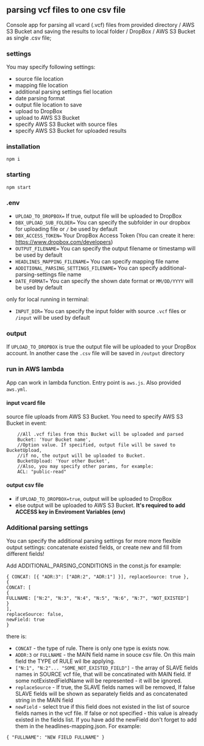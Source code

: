 ## parsing vcf files to one csv file

Console app for parsing all vcard (.vcf) files from provided directory / AWS S3 Bucket
and saving the results to local folder / DropBox / AWS S3 Bucket as single .csv file;

### settings

You may specify following settings:

- source file location
- mapping file location
- additional parsing settings fiel location
- date parsing format
- output file location to save
- upload to DropBox
- upload to AWS S3 Bucket
- specify AWS S3 Bucket with source files
- specify AWS S3 Bucket for uploaded results

### installation

`npm i`

### starting

`npm start`

### .env

- `UPLOAD_TO_DROPBOX=` If true, output file will be uploaded to DropBox
- `DBX_UPLOAD_SUB_FOLDER=` You can specify the subfolder in our dropbox for uploading file or `/` be used by default
- `DBX_ACCESS_TOKEN=` Your DropBox Access Token (You can create it here: https://www.dropbox.com/developers)
- `OUTPUT_FILENAME=` You can specify the output filename or timestamp will be used by default
- `HEADLINES_MAPPING_FILENAME=` You can specify mapping file name
- `ADDITIONAL_PARSING_SETTINGS_FILENAME=` You can specify additional-parsing-settings file name
- `DATE_FORMAT=` You can specify the shown date format or `MM/DD/YYYY` will be used by default

only for local running in terminal:

- `INPUT_DIR=` You can specify the input folder with source `.vcf` files or `/input` will be used by default

### output

If `UPLOAD_TO_DROPBOX` is true the output file will be uploaded to your DropBox account.
In another case the `.csv` file will be saved in `/output` directory

### run in AWS lambda

App can work in lambda function. Entry point is `aws.js`. Also provided `aws.yml`.

#### input vcard file

source file uploads from AWS S3 Bucket.
You need to specify AWS S3 Bucket in event:

```
    //All .vcf files from this Bucket will be uploaded and parsed
    Bucket: 'Your Bucket name',
    //Option value. If specified, output file will be saved to BucketUpload,
    //if no, the output will be uploaded to Bucket.
    BucketUpload: 'Your other Bucket',
    //Also, you may specify other params, for example:
    ACL: "public-read"
```

#### output csv file

- if `UPLOAD_TO_DROPBOX=true`, output will be uploaded to DropBox
- else output will be uploaded to AWS S3 Bucket.
  **It's required to add ACCESS key in Enviroment Variables (env)**

### Additional parsing settings

You can specify the additional parsing settings for more more flexible output settings:
concatenate existed fields, or create new and fill from different fields!

Add ADDITIONAL_PARSING_CONDITIONS in the const.js
for example:

```
{ CONCAT: [{ "ADR:3": ["ADR:2", "ADR:1"] }], replaceSource: true },
{
CONCAT: [
{
FULLNAME: ["N:2", "N:3", "N:4", "N:5", "N:6", "N:7", "NOT_EXISTED"]
}
],
replaceSource: false,
newField: true
}
```

there is:

- `CONCAT` - the type of rule. There is only one type is exists now.
- `ADDR:3` or `FULLNAME` - the MAIN field name in souce csv file. On this main field the TYPE of RULE wil lbe applying.
- `["N:1", "N:2"... "SOME_NOT_EXISTED_FIELD"]` - the array of SLAVE fields names in SOURCE vcf file, that will be concatinated with MAIN field. If some notExistedFieldName will be represented - it will be ignored.
- `replaceSource` - If true, the SLAVE fields names will be removed, If false SLAVE fields will be shown as separately fields and as concatenated string in the MAIN field
- `newField` - select true if this field does not existed in the list of source fields names in the vcf file. If false or not specified - this value is already existed in the fields list.
  If you have add the newField don't forget to add them in the headlines-mapping.json.
  For example:

```
{ "FULLNAME": "NEW FIELD FULLNAME" }
```
